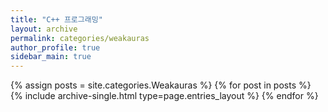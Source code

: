 ```yaml
---
title: "C++ 프로그래밍"
layout: archive
permalink: categories/weakauras
author_profile: true
sidebar_main: true
---
```



{% assign posts = site.categories.Weakauras %}
{% for post in posts %} {% include archive-single.html type=page.entries_layout %} {% endfor %}